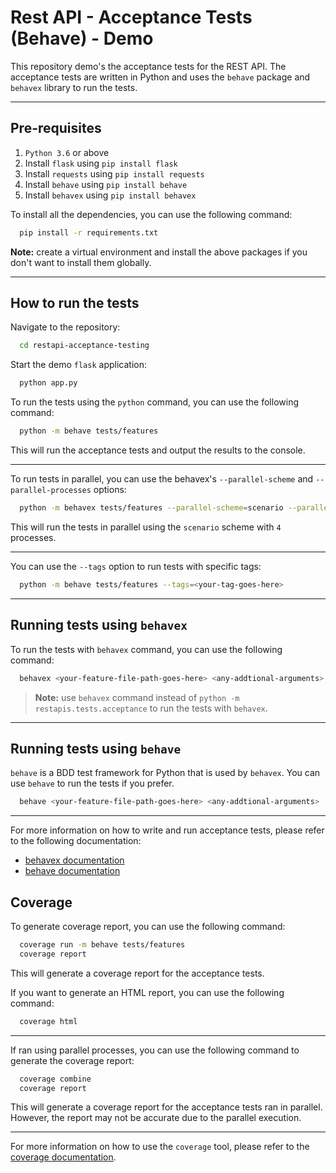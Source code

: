 # Rest API - Acceptance Tests (Behave) - Demo

This repository demo's the acceptance tests for the REST API. The acceptance tests are written in Python and uses the `behave` package and `behavex` library to run the tests.

---

## Pre-requisites

1. `Python 3.6` or above
4. Install `flask` using `pip install flask`
3. Install `requests` using `pip install requests`
2. Install `behave` using `pip install behave`
5. Install `behavex` using `pip install behavex`

To install all the dependencies, you can use the following command:

```bash
  pip install -r requirements.txt
```

**Note:** create a virtual environment and install the above packages if you don't want to install them globally.

---

## How to run the tests

Navigate to the repository:

```bash
  cd restapi-acceptance-testing
```

Start the demo `flask` application:

```bash
  python app.py
```

To run the tests using the `python` command, you can use the following command:

```bash
  python -m behave tests/features
```

This will run the acceptance tests and output the results to the console.

---

To run tests in parallel, you can use the behavex's `--parallel-scheme` and `--parallel-processes` options:

```bash
  python -m behavex tests/features --parallel-scheme=scenario --parallel-processes=4
```

This will run the tests in parallel using the `scenario` scheme with `4` processes.

---

You can use the `--tags` option to run tests with specific tags:

```bash
  python -m behave tests/features --tags=<your-tag-goes-here>
```

---

## Running tests using `behavex`

To run the tests with `behavex` command, you can use the following command:

```bash
  behavex <your-feature-file-path-goes-here> <any-addtional-arguments>
```

> **Note:** use `behavex` command instead of `python -m restapis.tests.acceptance` to run the tests with `behavex`.

---

## Running tests using `behave`

`behave` is a BDD test framework for Python that is used by `behavex`. You can use `behave` to run the tests if you prefer.

```bash
  behave <your-feature-file-path-goes-here> <any-addtional-arguments>
```

---

For more information on how to write and run acceptance tests, please refer to the following documentation:

- [behavex documentation](https://pypi.org/project/behavex/)
- [behave documentation](https://behave.readthedocs.io/en/latest/)

## Coverage

To generate coverage report, you can use the following command:

```bash
  coverage run -m behave tests/features
  coverage report
```

This will generate a coverage report for the acceptance tests.

If you want to generate an HTML report, you can use the following command:

```bash
  coverage html
```

---

If ran using parallel processes, you can use the following command to generate the coverage report:

```bash
  coverage combine
  coverage report
```

This will generate a coverage report for the acceptance tests ran in parallel. However, the report may not be accurate due to the parallel execution.

---

For more information on how to use the `coverage` tool, please refer to the [coverage documentation](https://coverage.readthedocs.io/en/coverage-6.2/).
